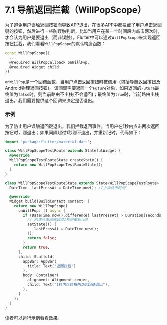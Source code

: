 # 7.1 导航返回拦截（WillPopScope）

为了避免用户误触返回按钮而导致APP退出，在很多APP中都拦截了用户点击返回键的按钮，然后进行一些防误触判断，比如当用户在某一个时间段内点击两次时，才会认为用户是要退出（而非误触）。Flutter中可以通过`WillPopScope`来实现返回按钮拦截，我们看看`WillPopScope`的默认构造函数：

```dart
const WillPopScope({
  ...
  @required WillPopCallback onWillPop,
  @required Widget child
})
```

`onWillPop`是一个回调函数，当用户点击返回按钮时被调用（包括导航返回按钮及Android物理返回按钮）。该回调需要返回一个`Future`对象，如果返回的`Future`最终值为`false`时，则当前路由不出栈(不会返回)；最终值为`true`时，当前路由出栈退出。我们需要提供这个回调来决定是否退出。

### 示例

为了防止用户误触返回键退出，我们拦截返回事件。当用户在1秒内点击两次返回按钮时，则退出；如果间隔超过1秒则不退出，并重新记时。代码如下：

```dart
import 'package:flutter/material.dart';

class WillPopScopeTestRoute extends StatefulWidget {
  @override
  WillPopScopeTestRouteState createState() {
    return new WillPopScopeTestRouteState();
  }
}

class WillPopScopeTestRouteState extends State<WillPopScopeTestRoute> {
  DateTime _lastPressAt = DateTime.now(); //上次点击时间

  @override
  Widget build(BuildContext context) {
    return new WillPopScope(
      onWillPop: () async {
        if (DateTime.now().difference(_lastPressAt) > Duration(seconds: 1)) {
          // 两次点击间隔超过1秒则重新计时
          setState(() {
            _lastPressAt = DateTime.now();
          });
          return false;
        }
        return true;
      },
      child: Scaffold(
        appBar: AppBar(
          title: Text("返回拦截")
        ),
        body: Container(
          alignment: Alignment.center,
          child: Text("1秒内连续按两次返回键退出"),
        ),
      )
    );
  }
}
```

读者可以运行示例看看效果。
